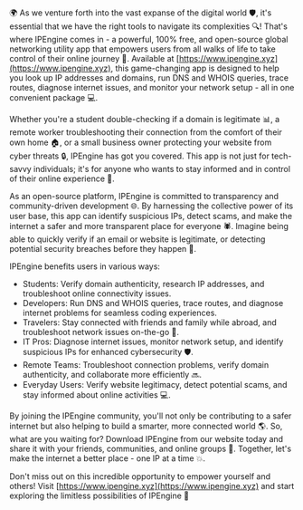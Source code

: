 🌍 As we venture forth into the vast expanse of the digital world 🛡️, it's essential that we have the right tools to navigate its complexities 🔍! That's where IPEngine comes in - a powerful, 100% free, and open-source global networking utility app that empowers users from all walks of life to take control of their online journey 🚀. Available at [https://www.ipengine.xyz](https://www.ipengine.xyz), this game-changing app is designed to help you look up IP addresses and domains, run DNS and WHOIS queries, trace routes, diagnose internet issues, and monitor your network setup - all in one convenient package 💻.

Whether you're a student double-checking if a domain is legitimate 📊, a remote worker troubleshooting their connection from the comfort of their own home 🏠, or a small business owner protecting your website from cyber threats 🔒, IPEngine has got you covered. This app is not just for tech-savvy individuals; it's for anyone who wants to stay informed and in control of their online experience 💪.

As an open-source platform, IPEngine is committed to transparency and community-driven development 🌐. By harnessing the collective power of its user base, this app can identify suspicious IPs, detect scams, and make the internet a safer and more transparent place for everyone 🕷️. Imagine being able to quickly verify if an email or website is legitimate, or detecting potential security breaches before they happen 🔴.

IPEngine benefits users in various ways:

* Students: Verify domain authenticity, research IP addresses, and troubleshoot online connectivity issues.
* Developers: Run DNS and WHOIS queries, trace routes, and diagnose internet problems for seamless coding experiences.
* Travelers: Stay connected with friends and family while abroad, and troubleshoot network issues on-the-go 📱.
* IT Pros: Diagnose internet issues, monitor network setup, and identify suspicious IPs for enhanced cybersecurity 🛡️.
* Remote Teams: Troubleshoot connection problems, verify domain authenticity, and collaborate more efficiently 🔜.
* Everyday Users: Verify website legitimacy, detect potential scams, and stay informed about online activities 💻.

By joining the IPEngine community, you'll not only be contributing to a safer internet but also helping to build a smarter, more connected world 🌎. So, what are you waiting for? Download IPEngine from our website today and share it with your friends, communities, and online groups 🔗. Together, let's make the internet a better place - one IP at a time 💥.

Don't miss out on this incredible opportunity to empower yourself and others! Visit [https://www.ipengine.xyz](https://www.ipengine.xyz) and start exploring the limitless possibilities of IPEngine 🌟